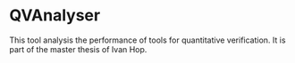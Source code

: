 # QVAnalyser
This tool analysis the performance of tools for quantitative verification. It is part of the master thesis of Ivan Hop.
